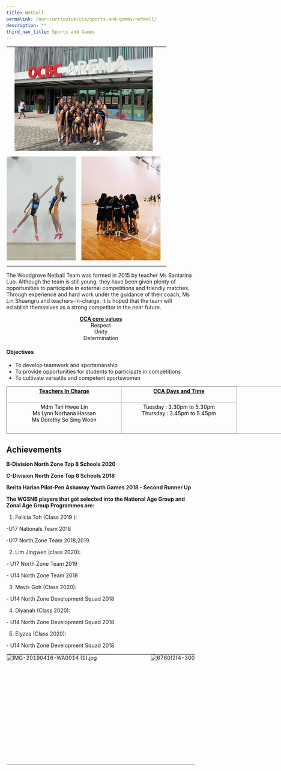 ```yaml
---
title: Netball
permalink: /our-curriculum/cca/sports-and-games/netball/
description: ""
third_nav_title: Sports and Games
---
```

<table style="margin: auto; outline: 0px; padding: 0px; border-collapse: collapse; clear: both; border: 1px solid transparent; table-layout: fixed;" class="ive_eobj_center ives_tab_kosong"><tbody style="margin: 0px; outline: 0px; padding: 0px;"><tr style="margin: 0px; outline: 0px; padding: 0px;"><td style="margin: 0px; outline: 0px; padding: 0px 15px 15px 0px; vertical-align: top;" colspan="2"><img style="margin: auto; outline: none; padding: 0px; border: none; clear: both; display: block; width: 368px; height: 276px;" class="ive_eobj_center" alt="IMG_0526 (3).jpg" width="100%" src="/images/IMG_0526%20(3).jpeg"></td></tr><tr style="margin: 0px; outline: 0px; padding: 0px;"><td style="margin: 0px; outline: 0px; padding: 0px 15px 15px 0px; vertical-align: top;"><img style="margin: auto; outline: none; padding: 0px; border: none; clear: both; display: block; width: 184px; height: 276px;" class="ive_eobj_center" alt="Jump 1.jpeg" src="/images/Jump%201.jpeg"></td><td style="margin: 0px; outline: 0px; padding: 0px 15px 15px 0px; vertical-align: top;"><img style="margin: auto; outline: none; padding: 0px; border: none; clear: both; display: block; width: 211px; height: 276px;" class="ive_eobj_center" alt="IMG_2717.JPG" width="100%" src="/images/IMG_2717.jpeg"></td></tr></tbody></table>

  

The Woodgrove Netball Team was formed in 2015 by teacher Ms Santarina Luo. Although the team is still young, they have been given plenty of opportunities to participate in external competitions and friendly matches. Through experience and hard work under the guidance of their coach, Ms Lin Shuangru and teachers-in-charge, it is hoped that the team will establish themselves as a strong competitor in the near future.

<p style="text-align:center;"><strong><u>CCA core values</u></strong><br>Respect<br>Unity<br>Determination</p>

#### Objectives

*   To develop teamwork and sportsmanship
*   To provide opportunities for students to participate in competitions
*   To cultivate versatile and competent sportswomen

  

<table style="margin: 0px; outline: 0px; padding: 0px; border-collapse: collapse; border: 1px solid rgb(170, 170, 170); width: 856px;" class="iveo_table ives_tab_simple3" cellpadding="0" cellspacing="0" border="0"><tbody style="margin: 0px; outline: 0px; padding: 0px;"><tr style="margin: 0px; outline: 0px; padding: 0px; height: 31.5pt;"><td style="margin: 0px; outline: 0px; padding: 2px; text-align: center; border: 1px solid rgb(170, 170, 170); width: 225.25pt;" valign="top"><font style="margin: 0px; outline: 0px; padding: 0px;" color="#000000"><strong style="margin: 0px; outline: 0px; padding: 0px;"><u style="margin: 0px; outline: 0px; padding: 0px;">Teachers In Charge</u></strong></font><br style="margin: 0px; outline: 0px; padding: 0px;"></td><td style="margin: 0px; outline: 0px; padding: 2px; text-align: center; border: 1px solid rgb(170, 170, 170); width: 226pt;" valign="top"><font style="margin: 0px; outline: 0px; padding: 0px;" color="#000000"><strong style="margin: 0px; outline: 0px; padding: 0px;"><u style="margin: 0px; outline: 0px; padding: 0px;">CCA Days and Time</u></strong></font><br style="margin: 0px; outline: 0px; padding: 0px;"></td></tr><tr style="margin: 0px; outline: 0px; padding: 0px; height: 60.75pt;"><td style="margin: 0px; outline: 0px; padding: 2px; text-align: center; border: 1px solid rgb(170, 170, 170); width: 225.25pt;" valign="top"><font style="margin: 0px; outline: 0px; padding: 0px;" color="#000000">Mdm Tan Hwee Lin<br style="margin: 0px; outline: 0px; padding: 0px;">Ms Lynn Norhana Hassan<br style="margin: 0px; outline: 0px; padding: 0px;">Ms Dorothy So Sing Woon</font><br style="margin: 0px; outline: 0px; padding: 0px;"></td><td style="margin: 0px; outline: 0px; padding: 2px; text-align: center; border: 1px solid rgb(170, 170, 170); width: 226pt;" valign="top"><font style="margin: 0px; outline: 0px; padding: 0px;" color="#000000">Tuesday : 3.30pm to 5.30pm<br style="margin: 0px; outline: 0px; padding: 0px;">Thursday : 3.45pm to 5.45pm</font><br style="margin: 0px; outline: 0px; padding: 0px;"></td></tr></tbody></table>

  

Achievements
------------

**B-Division North Zone Top 8 Schools 2020**

**C-Division North Zone Top 8 Schools 2018**

**Berita Harian Pilot-Pen Ashaway Youth Games 2018 - Second Runner Up**

  

  

**The WGSNB players that got selected into the National Age Group and Zonal Age Group Programmes are:**

  

1) Felicia Toh (Class 2019 ):

\-U17 Nationals Team 2018

\-U17 North Zone Team 2018,2019.

  

2) Lim Jingwen (class 2020):

\- U17 North Zone Team 2019

\- U14 North Zone Team 2018

  

3) Mavis Goh (Class 2020):

\- U14 North Zone Development Squad 2018

  

4) Diyanah (Class 2020):

\- U14 North Zone Development Squad 2018

  

5) Elyzza (Class 2020):

\- U14 North Zone Development Squad 2018

  

<table style="margin: auto; outline: 0px; padding: 0px; border-collapse: collapse; clear: both; border: 1px solid transparent; table-layout: fixed;" class="ive_eobj_center ives_tab_kosong"><tbody style="margin: 0px; outline: 0px; padding: 0px;"><tr style="margin: 0px; outline: 0px; padding: 0px;"><td style="margin: 0px; outline: 0px; padding: 0px 15px 15px 0px; vertical-align: top;"><img style="margin: auto; outline: none; padding: 0px; border: none; clear: both; display: block; width: 369px; height: 276px;" class="ive_eobj_center" alt="IMG-20190416-WA0014 (1).jpg" width="100%" src="![](/images/IMG-20190416-WA0014%20(1).jpeg)"></td><td style="margin: 0px; outline: 0px; padding: 0px 15px 15px 0px; vertical-align: top;"><img style="margin: auto; outline: none; padding: 0px; border: none; clear: both; display: block; width: 368px; height: 276px;" class="ive_eobj_center" alt="6760f2f4-3003-4107-93f4-4e31cf4f1b53.jpg" width="100%" src="![](/images/6760f2f4-3003-4107-93f4-4e31cf4f1b53.jpeg)"></td></tr></tbody></table>
